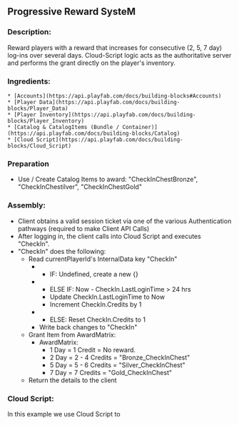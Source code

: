 ## Progressive Reward SysteM
### Description:
Reward players with a reward that increases for consecutive (2, 5, 7 day) log-ins over several days. Cloud-Script logic acts as the authoritative server and performs the grant directly on the player's inventory.   

### Ingredients:
	* [Accounts](https://api.playfab.com/docs/building-blocks#Accounts)
	* [Player Data](https://api.playfab.com/docs/building-blocks/Player_Data)
	* [Player Inventory](https://api.playfab.com/docs/building-blocks/Player_Inventory)
	* [Catalog & CatalogItems (Bundle / Container)](https://api.playfab.com/docs/building-blocks/Catalog)
	* [Cloud Script](https://api.playfab.com/docs/building-blocks/Cloud_Script)

### Preparation
  * Use / Create Catalog Items to award: "CheckInChestBronze", "CheckInChestilver", "CheckInChestGold"

### Assembly:
  * Client obtains a valid session ticket via one of the various Authentication pathways (required to make Client API Calls)
  * After logging in, the client calls into Cloud Script and executes "CheckIn". 
  * "CheckIn" does the following:
    * Read currentPlayerId's InternalData key "CheckIn"
    	* - IF: Undefined, create a new {}
    	* - ELSE IF: Now - CheckIn.LastLoginTime > 24 hrs
    	  * Update CheckIn.LastLoginTime to Now
    	  * Increment CheckIn.Credits by 1
    	* - ELSE:   Reset CheckIn.Credits to 1
    	* Write back changes to "CheckIn"
	* Grant Item from AwardMatrix:
		* AwardMatrix: 
		  * 1 Day = 1 Credit = No reward.
		  * 2 Day = 2 - 4 Credits = "Bronze_CheckInChest"  
		  * 5 Day = 5 - 6 Credits = "Silver_CheckInChest"
 		  * 7 Day = 7 Credits = "Gold_CheckInChest"
  	* Return the details to the client 

### Cloud Script:
In this example we use Cloud Script to 